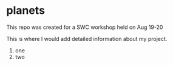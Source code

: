 # planets
This repo was created for a SWC workshop held on Aug 19-20

This is where I would add detailed information about my project.

1. one
2. two
